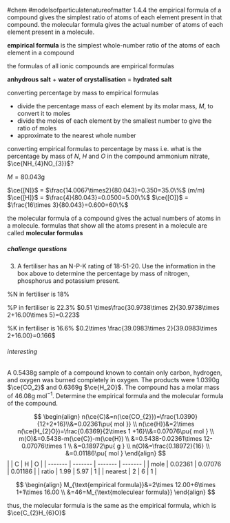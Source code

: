 #chem #modelsofparticulatenatureofmatter
1.4.4 the empirical formula of a compound gives the simplest ratio of atoms of each element present in that compound. the molecular formula gives the actual number of atoms of each element present in a molecule.

**empirical formula** is the simplest whole-number ratio of the atoms of each element in a compound

the formulas of all ionic compounds are empirical formulas

**anhydrous salt** + **water of crystallisation** = **hydrated salt**

converting percentage by mass to empirical formulas
- divide the percentage mass of each element by its molar mass, $M$, to convert it to moles
- divide the moles of each element by the smallest number to give the ratio of moles
- approximate to the nearest whole number

converting empirical formulas to percentage by mass
i.e. what is the percentage by mass of $N$, $H$ and $O$ in the compound ammonium nitrate, $\ce{NH_{4}NO_{3}}$?

$M=80.043\text{g}$

$\ce{[N]}$ = $\frac{14.0067\times2}{80.043}=0.350=35.0\%$ (m/m)
$\ce{[H]}$ = $\frac{4}{80.043}=0.0500=5.00\%$
$\ce{[O]}$ = $\frac{16\times 3}{80.043}=0.600=60\%$

the molecular formula of a compound gives the actual numbers of atoms in a molecule. formulas that show all the atoms present in a molecule are called **molecular formulas**

##### challenge questions
3. A fertiliser has an N-P-K rating of 18-51-20. Use the information in the box above to determine the percentage by mass of nitrogen, phosphorus and potassium present.

%N in fertiliser is 18%

%P in fertiliser is 22.3% $0.51 \times\frac{30.9738\times 2}{30.9738\times 2+16.00\times 5}=0.223$

%K in fertiliser is 16.6% $0.2\times \frac{39.0983\times 2}{39.0983\times 2+16.00}=0.166$

###### interesting
A 0.5438g sample of a compound known to contain only carbon, hydrogen, and oxygen was burned completely in oxygen. The products were 1.0390g $\ce{CO_2}$ and 0.6369g $\ce{H_2O}$. The compound has a molar mass of $46.08\text{g mol}^{-1}$. Determine the empirical formula and the molecular formula of the compound.

$$
\begin{align}
n(\ce{C)&=n(\ce{CO_{2}})=\frac{1.0390}{12+2*16}\\&=0.02361\pu{ mol }} \\
n(\ce{H})&=2\times n(\ce{H_{2}O})=\frac{0.6369}{2\times 1 +16}\\&=0.07076\pu{ mol } \\
m(O)&=0.5438-m(\ce{C})-m(\ce{H}) \\
&=0.5438-0.02361\times 12-0.07076\times 1 \\
&=0.18972\pu{ g } \\
n(O)&=\frac{0.18972}{16} \\
&=0.01186\pu{ mol }
\end{align}
$$
|         | C       | H       | O       |
| ------- | ------- | ------- | ------- |
| mole    | 0.02361 | 0.07076 | 0.01186 |
| ratio   | 1.99    | 5.97    | 1       |
| nearest | 2       | 6       | 1       |

$$
\begin{align}
M_{\text{empirical formula}}&=2\times 12.00+6\times 1+1\times 16.00 \\
&=46=M_{\text{moleculear formula}}
\end{align}
$$

thus, the molecular formula is the same as the empirical formula, which is $\ce{C_{2}H_{6}O}$

